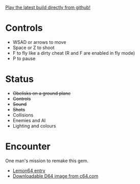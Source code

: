 [Play the latest build directly from github!](http://htmlpreview.github.com/?https://github.com/air/encounter/blob/master/play.html)

# Controls #

* WSAD or arrows to move
* Space or Z to shoot
* F to fly like a dirty cheat (R and F are enabled in fly mode)
* P to pause

# Status #

* ~~Obelisks on a ground plane~~
* ~~Controls~~
* ~~Sound~~
* ~~Shots~~
* Collisions
* Enemies and AI
* Lighting and colours

# Encounter #

One man's mission to remake this gem.
* [Lemon64 entry](http://www.lemon64.com/games/details.php?ID=832)
* [Downloadable D64 image from c64.com](http://www.c64.com/games/351)
